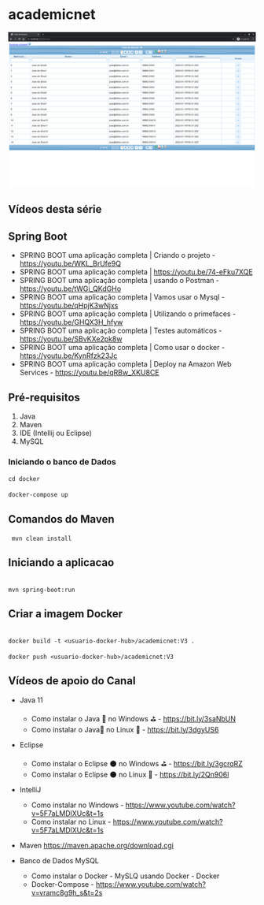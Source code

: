 # academicnet


![AcademicNet](https://github.com/feltex/academicnet/blob/main/AcademicNet.png)




## Vídeos desta série

## Spring Boot
- SPRING BOOT uma aplicação completa | Criando o projeto - https://youtu.be/WKL_BrUfe9Q
- SPRING BOOT uma aplicação completa | https://youtu.be/74-eFku7XQE
- SPRING BOOT uma aplicação completa | usando o Postman - https://youtu.be/tWGi_QKdGHo
- SPRING BOOT uma aplicação completa | Vamos usar o Mysql - https://youtu.be/qHpjK3wNjxs
- SPRING BOOT uma aplicação completa | Utilizando o primefaces - https://youtu.be/GHQX3H_hfyw
- SPRING BOOT uma aplicação completa | Testes automáticos - https://youtu.be/SBvKXe2pk8w
- SPRING BOOT uma aplicação completa | Como usar o docker - https://youtu.be/KynRfzk23Jc
- SPRING BOOT uma aplicação completa | Deploy na Amazon Web Services - https://youtu.be/qRBw_XKU8CE


## Pré-requisitos

1. Java
1. Maven
1. IDE (Intellij ou Eclipse)
1. MySQL



### Iniciando o banco de Dados

```
cd docker

docker-compose up

```


## Comandos do Maven

``` mvn clean install```

## Iniciando a aplicacao

```

mvn spring-boot:run

```

## Criar a imagem Docker

```

docker build -t <usuario-docker-hub>/academicnet:V3 .

docker push <usuario-docker-hub>/academicnet:V3

```




## Vídeos de apoio do Canal 

- Java 11
   - Como instalar o Java 🍵 no Windows ⛳ - https://bit.ly/3saNbUN
   - Como instalar o Java🍵 no Linux 🐧 - https://bit.ly/3dgyUS6

- Eclipse   
   - Como instalar o Eclipse 🌑 no Windows ⛳ - https://bit.ly/3gcrqRZ  
   - Como instalar o Eclipse 🌑 no Linux 🐧 - https://bit.ly/2Qn906l
   
- IntelliJ
  - Como instalar no Windows -  https://www.youtube.com/watch?v=5F7aLMDlXUc&t=1s
  - Como instalar no Linux - https://www.youtube.com/watch?v=5F7aLMDlXUc&t=1s
  

- Maven
    https://maven.apache.org/download.cgi
    
- Banco de Dados MySQL
    - Como instalar o Docker - MySLQ usando Docker -  Docker
    - Docker-Compose - https://www.youtube.com/watch?v=vramc8g9h_s&t=2s
